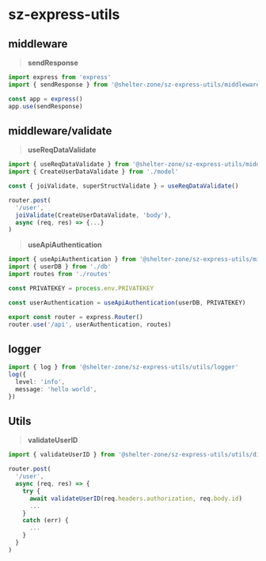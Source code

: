 # sz-express-utils

## **middleware**

> **sendResponse**

```ts
import express from 'express'
import { sendResponse } from '@shelter-zone/sz-express-utils/middleware/base'

const app = express()
app.use(sendResponse)
```

## **middleware/validate**

> **useReqDataValidate**

```ts
import { useReqDataValidate } from '@shelter-zone/sz-express-utils/middleware/validate'
import { CreateUserDataValidate } from './model'

const { joiValidate, superStructValidate } = useReqDataValidate()

router.post(
  '/user',
  joiValidate(CreateUserDataValidate, 'body'),
  async (req, res) => {...}
)
```

> **useApiAuthentication**

```ts
import { useApiAuthentication } from '@shelter-zone/sz-express-utils/middleware/validate'
import { userDB } from './db'
import routes from './routes'

const PRIVATEKEY = process.env.PRIVATEKEY

const userAuthentication = useApiAuthentication(userDB, PRIVATEKEY)

export const router = express.Router()
router.use('/api', userAuthentication, routes)
```

## **logger**

```ts
import { log } from '@shelter-zone/sz-express-utils/utils/logger'
log({
  level: 'info',
  message: 'hello world',
})
```

## **Utils**

> **validateUserID**

```ts
import { validateUserID } from '@shelter-zone/sz-express-utils/utils/discord'

router.post(
  '/user',
  async (req, res) => {
    try {
      await validateUserID(req.headers.authorization, req.body.id)
      ...
    }
    catch (err) {
      ...
    }
  }
)
```
